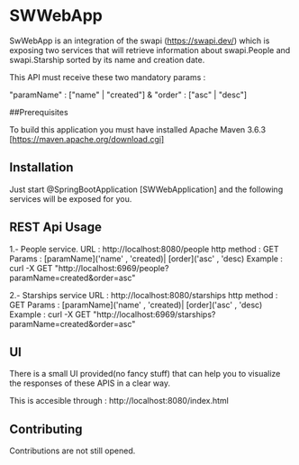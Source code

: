 # SWWebApp

SwWebApp is an integration of the swapi (https://swapi.dev/) which is exposing two services that will retrieve information about swapi.People and swapi.Starship sorted by its name and creation date.

This API must receive these two mandatory params : 

"paramName" : ["name" | "created"]    &   "order" : ["asc" | "desc"]

##Prerequisites

To build this application you must have installed Apache Maven 3.6.3 [https://maven.apache.org/download.cgi]

## Installation

Just start @SpringBootApplication [SWWebApplication] and the following services will be exposed for you.


## REST Api Usage

1.- People service.
URL : http://localhost:8080/people
http method : GET
Params :  [paramName]('name' , 'created)| [order]('asc' , 'desc)
Example : curl -X GET "http://localhost:6969/people?paramName=created&order=asc"

2.- Starships service
URL : http://localhost:8080/starships
http method : GET
Params :  [paramName]('name' , 'created)| [order]('asc' , 'desc)
Example : curl -X GET "http://localhost:6969/starships?paramName=created&order=asc"

## UI

There is a small UI provided(no fancy stuff) that can help you to visualize the responses of these APIS in a clear way.

This is accesible through : http://localhost:8080/index.html

## Contributing
Contributions are not still opened.



